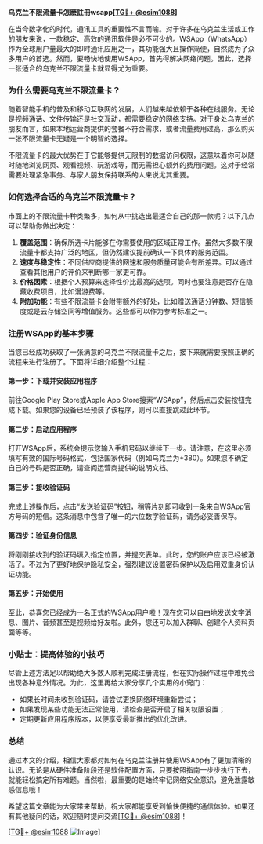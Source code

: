 **乌克兰不限流量卡怎麽註冊wsapp[[TG💪+ @esim1088](https://t.me/s/esim1088)]**

在当今数字化的时代，通讯工具的重要性不言而喻。对于许多在乌克兰生活或工作的朋友来说，一款稳定、高效的通讯软件是必不可少的。WSApp（WhatsApp）作为全球用户量最大的即时通讯应用之一，其功能强大且操作简便，自然成为了众多用户的首选。然而，要畅快地使用WSApp，首先得解决网络问题。因此，选择一张适合的乌克兰不限流量卡就显得尤为重要。

### 为什么需要乌克兰不限流量卡？

随着智能手机的普及和移动互联网的发展，人们越来越依赖于各种在线服务。无论是视频通话、文件传输还是社交互动，都需要稳定的网络支持。对于身处乌克兰的朋友而言，如果本地运营商提供的套餐不符合需求，或者流量费用过高，那么购买一张不限流量卡无疑是一个明智的选择。

不限流量卡的最大优势在于它能够提供无限制的数据访问权限，这意味着你可以随时随地浏览网页、观看视频、玩游戏等，而无需担心额外的费用问题。这对于经常需要处理紧急事务、与家人朋友保持联系的人来说尤其重要。

### 如何选择合适的乌克兰不限流量卡？

市面上的不限流量卡种类繁多，如何从中挑选出最适合自己的那一款呢？以下几点可以帮助你做出决定：

1. **覆盖范围**：确保所选卡片能够在你需要使用的区域正常工作。虽然大多数不限流量卡都支持广泛的地区，但仍然建议提前确认一下具体的服务范围。
2. **速度与稳定性**：不同供应商提供的网速和服务质量可能会有所差异。可以通过查看其他用户的评价来判断哪一家更可靠。
3. **价格因素**：根据个人预算来选择性价比最高的选项。同时也要注意是否存在隐藏收费项目，比如漫游费等。
4. **附加功能**：有些不限流量卡会附带额外的好处，比如赠送通话分钟数、短信额度或是云存储空间等增值服务。这些都可以作为参考标准之一。

### 注册WSApp的基本步骤

当您已经成功获取了一张满意的乌克兰不限流量卡之后，接下来就需要按照正确的流程来进行注册了。下面将详细介绍整个过程：

#### 第一步：下载并安装应用程序
前往Google Play Store或Apple App Store搜索“WSApp”，然后点击安装按钮完成下载。如果您的设备已经预装了该程序，则可以直接跳过此环节。

#### 第二步：启动应用程序
打开WSApp后，系统会提示您输入手机号码以继续下一步。请注意，在这里必须填写有效的国际号码格式，包括国家代码（例如乌克兰为+380）。如果您不确定自己的号码是否正确，请查阅运营商提供的说明文档。

#### 第三步：接收验证码
完成上述操作后，点击“发送验证码”按钮，稍等片刻即可收到一条来自WSApp官方号码的短信。这条消息中包含了唯一的六位数字验证码，请务必妥善保存。

#### 第四步：验证身份信息
将刚刚接收到的验证码填入指定位置，并提交表单。此时，您的账户应该已经被激活了。不过为了更好地保护隐私安全，强烈建议设置密码保护以及启用双重身份认证功能。

#### 第五步：开始使用
至此，恭喜您已经成为一名正式的WSApp用户啦！现在您可以自由地发送文字消息、图片、音频甚至是视频给好友啦。此外，您还可以加入群聊、创建个人资料页面等等。

### 小贴士：提高体验的小技巧

尽管上述方法足以帮助绝大多数人顺利完成注册流程，但在实际操作过程中难免会出现各种意外情况。为此，这里再给大家分享几个实用的小窍门：

- 如果长时间未收到验证码，请尝试更换网络环境重新尝试；
- 如果发现某些功能无法正常使用，请检查是否开启了相关权限设置；
- 定期更新应用程序版本，以便享受最新推出的优化改进。

### 总结

通过本文的介绍，相信大家都对如何在乌克兰注册并使用WSApp有了更加清晰的认识。无论是从硬件准备阶段还是软件配置方面，只要按照指南一步步执行下去，就能轻松搞定所有难题。当然啦，最重要的是始终牢记网络安全意识，避免泄露敏感信息哦！

希望这篇文章能为大家带来帮助，祝大家都能享受到愉快便捷的通信体验。如果还有其他疑问的话，欢迎随时提问交流[[TG💪+ @esim1088](https://t.me/s/esim1088)]！

[[TG💪+ @esim1088](https://t.me/s/esim1088) ![Image](https://i.postimg.cc/4NQfJmqS/Snipaste-2025-05-13-00-14-12.png)]